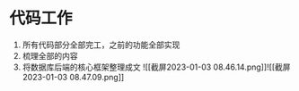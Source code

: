 # 代码工作
1. 所有代码部分全部完工，之前的功能全部实现
2. 梳理全部的内容
3. 将数据库后端的核心框架整理成文
![[截屏2023-01-03 08.46.14.png]]![[截屏2023-01-03 08.47.09.png]]